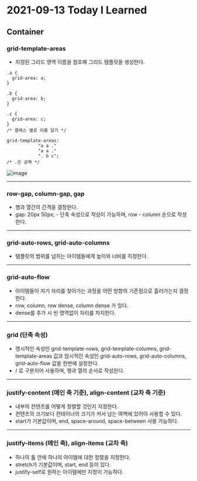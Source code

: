 # 2021-09-13 Today I Learned
## Container

### grid-template-areas
* 지정된 그리드 영역 이름을 참조해 그리드 템플릿을 생성한다.
~~~
.a {
  grid-area: a;
}

.b {
  grid-area: b;
}

.c {
  grid-area: c;
}
/* 클래스 별로 이름 달기 */

grid-template-areas: 
            "a a ."
            "a a ."
            ". b c";
/* .은 공백 */
~~~
![image](https://user-images.githubusercontent.com/58898466/133034950-3129c2cc-29ff-4722-acc2-817cb68b0663.png)
***

### row-gap, column-gap, gap
* 행과 열간의 간격을 결정한다.
* gap: 20px 50px; - 단축 속성으로 작성이 가능하며, row - column 순으로 작성한다.
***

### grid-auto-rows, grid-auto-columns
* 템플릿의 범위를 넘치는 아이템들에게 높이와 너비를 지정한다.
***

### grid-auto-flow
* 아이템들이 자기 자리를 찾아가는 과정을 어떤 방향의 기준점으로 흘러가는지 결정한다.
* row, column, row dense, column dense 가 있다.
* dense를 추가 시 빈 영역없이 자리를 차지한다.
***

### grid (단축 속성)
* 명시적인 속성인 grid-template-rows, grid-template-columns, grid-template-areas 값과 암시적인 속성인 grid-auto-rows, grid-auto-columns, grid-auto-flow 값을 한번에 설정한다.
* / 로 구분지어 사용하며, 행과 열의 순서로 작성한다.
***

### justify-content (메인 축 기준), align-content (교차 축 기준)
* 내부의 컨텐츠를 어떻게 정렬할 것인지 지정한다.
* 컨텐츠의 크기보다 컨테이너의 크기가 커서 남는 여백에 있어야 사용할 수 있다.
* start가 기본값이며, end, space-around, space-between 사용 가능하다.
***

### justify-items (메인 축), align-items (교차 축)
* 하나의 틀 안에 하나의 아이템에 대한 정렬을 지정한다.
* stretch가 기본값이며, start, end 등이 있다.
* justify-self로 원하는 아이템에만 지정이 가능하다.
